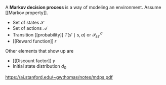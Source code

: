 A **Markov decision process** is a way of modeling an environment. Assume [[Markov property]].

* Set of states $\mathcal{S}$
* Set of actions $\mathcal{A}$
* Transition [[probability]] $T(s' \mid s, a)$ or $\mathcal{P}^a_{ss'}$
* [[Reward function]] $r$

Other elements that show up are

* [[Discount factor]] $\gamma$
* Initial state distribution $d_0$


https://ai.stanford.edu/~gwthomas/notes/mdps.pdf